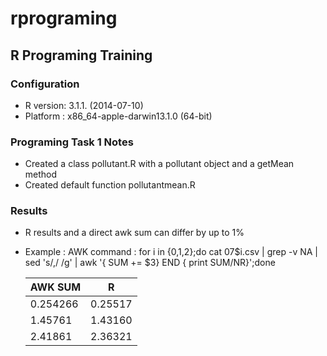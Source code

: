# rprograming
## R Programing Training
### Configuration
 - R version: 3.1.1. (2014-07-10)
 - Platform :  x86_64-apple-darwin13.1.0 (64-bit)
### Programing Task 1 Notes
 - Created a class pollutant.R with a pollutant object and a getMean method
 - Created default function pollutantmean.R  
### Results
 - R results and a direct awk sum can differ by up to 1% 
 - Example :
   AWK command : for i in {0,1,2};do cat 07$i.csv | grep -v NA | sed 's/\,/ /g' | awk '{ SUM += $3} END { print SUM/NR}';done
   
   |AWK SUM	|R	| 
   |------------|-------|
   |0.254266	|0.25517|
   |1.45761	|1.43160|
   |2.41861	|2.36321|
